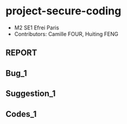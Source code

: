 # project-secure-coding
 - M2 SE1 Efrei Paris 
 - Contributors: Camille FOUR, Huiting FENG

## REPORT
## Bug_1

## Suggestion_1

## Codes_1
